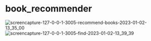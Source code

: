 # book_recommender
![screencapture-127-0-0-1-3005-recommend-books-2023-01-02-13_35_00](https://user-images.githubusercontent.com/91239605/211268239-9e944083-a75c-4775-817f-55df262e9ff1.png)
![screencapture-127-0-0-1-3005-find-2023-01-02-13_39_39](https://user-images.githubusercontent.com/91239605/211268275-d9242a58-6392-419e-a031-39292519c18b.png)
